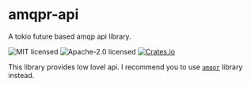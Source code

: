 amqpr-api
===

A tokio future based amqp api library.


![MIT licensed](https://img.shields.io/badge/License-MIT-blue.svg)
![Apache-2.0 licensed](https://img.shields.io/badge/License-Apache%202.0-blue.svg)
[![Crates.io](https://img.shields.io/crates/v/amqpr-api.svg)](https://crates.io/crates/amqpr-api)


This library provides low lovel api. I recommend you to use [`amqpr`](https://github.com/AtsukiTak/amqpr) library instead.
